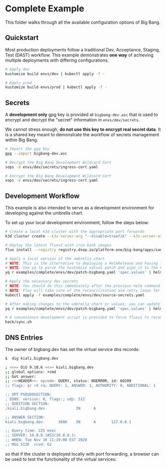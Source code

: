 # Complete Example

This folder walks through all the available configuration options of Big Bang.

## Quickstart

Most production deployments follow a traditional Dev, Acceptance, Staging, Test (DAST) workflow.  This example demonstrates __one way__ of achieving multiple deployments with differing configurations.

```bash
# Apply dev
kustomize build envs/dev | kubectl apply -f -

# Apply prod
kustomize build envs/prod | kubectl apply -f -
```

## Secrets

A __development only__ gpg key is provided at `bigbang-dev.asc` that is used to encrypt and decrypt the "secret" information in `envs/dev/secrets`.

We cannot stress enough, __do not use this key to encrypt real secret data__.  It is a shared key meant to demonstrate the workflow of secrets management within Big Bang.

```bash
# Import the gpg key
gpg --import bigbang-dev.asc

# Decrypt the Big Bang Development Wildcard Cert
sops -d envs/dev/secrets/ingress-cert.yaml

# Encrypt the Big Bang Development Wildcard Cert
sops -e envs/dev/secrets/ingress-cert.yaml
```

## Development Workflow

This example is also intended to serve as a development environment for developing against the umbrella chart.

To set up your local development environment, follow the steps below:

```bash
# Create a local k3d cluster with the appropriate port forwards
k3d cluster create --k3s-server-arg "--disable=traefik" --k3s-server-arg "--disable=metrics-server" -p 80:80@loadbalancer -p 443:443@loadbalancer

# Deploy the latest fluxv2 with iron bank images
flux install --registry registry.dsop.io/platform-one/big-bang/apps/sandbox/fluxv2 --timeout 3m0s

# Apply a local version of the umbrella chart
# NOTE: This is the alternative to deploying a HelmRelease and having flux manage it, we use a local copy to avoid having to commit every change
# NOTE: Use yq to parse the kustomize values patch and pipe it to the helm values
yq r examples/complete/envs/dev/patch-bigbang.yaml 'spec.values' | helm upgrade -i bigbang chart -n bigbang --create-namespace -f -

# Apply the necessary dev secrets
# NOTE: You should do this immediately after the previous helm command in case there are any secrets that the helm charts require to boot
# NOTE: Flux will take care of the reconcilitation and retry loops for us, it is normal to see resources fail to deploy a few times on boot
kubectl apply -f examples/complete/envs/dev/source-secrets.yaml

# After making changes to the umbrella chart or values, you can update the chart idempotently
yq r examples/complete/envs/dev/patch-bigbang.yaml 'spec.values' | helm upgrade -i bigbang chart -n bigbang --create-namespace -f -

# A convenience development script is provided to force fluxv2 to reconcile all helmreleases within the cluster
hack/sync.sh
```

## DNS Entries

The owner of bigbang.dev has set the virtual service dns records:

```bash
$  dig kiali.bigbang.dev              

; <<>> DiG 9.10.6 <<>> kiali.bigbang.dev
;; global options: +cmd
;; Got answer:
;; ->>HEADER<<- opcode: QUERY, status: NOERROR, id: 60209
;; flags: qr rd ra; QUERY: 1, ANSWER: 1, AUTHORITY: 0, ADDITIONAL: 1

;; OPT PSEUDOSECTION:
; EDNS: version: 0, flags:; udp: 512
;; QUESTION SECTION:
;kiali.bigbang.dev.             IN      A

;; ANSWER SECTION:
kiali.bigbang.dev.      3600    IN      A       127.0.0.1

;; Query time: 225 msec
;; SERVER: 10.0.0.1#53(10.0.0.1)
;; WHEN: Tue Nov 10 11:19:08 EST 2020
;; MSG SIZE  rcvd: 62
```

so that if the cluster is deployed locally with port forwarding, a browser can be used to test the functionality of the virtual services:
